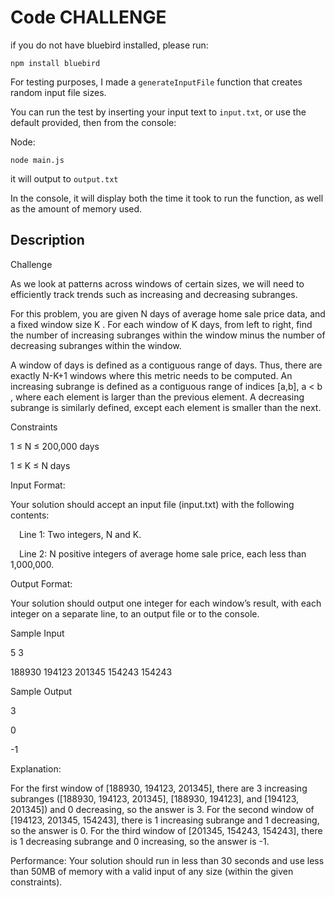 # Code CHALLENGE

if you do not have bluebird installed, please run:

`npm install bluebird`

For testing purposes, I made a `generateInputFile` function that creates random input file sizes. 

You can run the test by inserting your input text to `input.txt`, or use the default provided, then from the console:

Node: 

`node main.js` 

it will output to `output.txt`

In the console, it will display both the time it took to run the function, as well as the amount of memory used. 



## Description

Challenge

As we look at patterns across windows of certain sizes, we will need to efficiently track trends such as increasing and decreasing subranges.

For this problem, you are given N days of average home sale price data, and a fixed window size K . For each window of K days, from left to right, find the number of increasing subranges within the window minus the number of decreasing subranges within the window.

A window of days is defined as a contiguous range of days. Thus, there are exactly N-K+1 windows where this metric needs to be computed. An increasing subrange is defined as a contiguous range of indices [a,b], a < b , where each element is larger than the previous element. A decreasing subrange is similarly defined, except each element is smaller than the next.


Constraints

1 ≤ N ≤ 200,000 days

1 ≤ K ≤ N days

Input Format:


Your solution should accept an input file (input.txt) with the following contents: 

 Line 1: Two integers, N and K.

 Line 2: N positive integers of average home sale price, each less than 1,000,000.


Output Format:

Your solution should output one integer for each window’s result, with each integer on a separate line, to an output file or to the console.

Sample Input

5 3

188930 194123 201345 154243 154243


Sample Output

3

0

-1


Explanation:

For the first window of [188930, 194123, 201345], there are 3 increasing subranges ([188930, 194123, 201345], [188930, 194123], and [194123, 201345]) and 0 decreasing, so the answer is 3. For the second window of [194123, 201345, 154243], there is 1 increasing subrange and 1 decreasing, so the answer is 0. For the third window of [201345, 154243, 154243], there is 1 decreasing subrange and 0 increasing, so the answer is -1.


Performance:
Your solution should run in less than 30 seconds and use less than 50MB of memory with a valid input of any size (within the given constraints).


